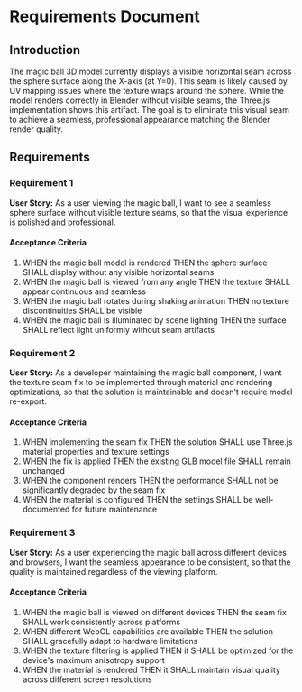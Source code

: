 # Requirements Document

## Introduction

The magic ball 3D model currently displays a visible horizontal seam across the sphere surface along the X-axis (at Y=0). This seam is likely caused by UV mapping issues where the texture wraps around the sphere. While the model renders correctly in Blender without visible seams, the Three.js implementation shows this artifact. The goal is to eliminate this visual seam to achieve a seamless, professional appearance matching the Blender render quality.

## Requirements

### Requirement 1

**User Story:** As a user viewing the magic ball, I want to see a seamless sphere surface without visible texture seams, so that the visual experience is polished and professional.

#### Acceptance Criteria

1. WHEN the magic ball model is rendered THEN the sphere surface SHALL display without any visible horizontal seams
2. WHEN the magic ball is viewed from any angle THEN the texture SHALL appear continuous and seamless
3. WHEN the magic ball rotates during shaking animation THEN no texture discontinuities SHALL be visible
4. WHEN the magic ball is illuminated by scene lighting THEN the surface SHALL reflect light uniformly without seam artifacts

### Requirement 2

**User Story:** As a developer maintaining the magic ball component, I want the texture seam fix to be implemented through material and rendering optimizations, so that the solution is maintainable and doesn't require model re-export.

#### Acceptance Criteria

1. WHEN implementing the seam fix THEN the solution SHALL use Three.js material properties and texture settings
2. WHEN the fix is applied THEN the existing GLB model file SHALL remain unchanged
3. WHEN the component renders THEN the performance SHALL not be significantly degraded by the seam fix
4. WHEN the material is configured THEN the settings SHALL be well-documented for future maintenance

### Requirement 3

**User Story:** As a user experiencing the magic ball across different devices and browsers, I want the seamless appearance to be consistent, so that the quality is maintained regardless of the viewing platform.

#### Acceptance Criteria

1. WHEN the magic ball is viewed on different devices THEN the seam fix SHALL work consistently across platforms
2. WHEN different WebGL capabilities are available THEN the solution SHALL gracefully adapt to hardware limitations
3. WHEN the texture filtering is applied THEN it SHALL be optimized for the device's maximum anisotropy support
4. WHEN the material is rendered THEN it SHALL maintain visual quality across different screen resolutions